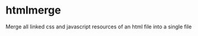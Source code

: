 htmlmerge
=========

Merge all linked css and javascript resources of an html file into a single file
